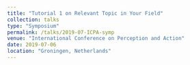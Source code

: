 ```yaml
---
title: "Tutorial 1 on Relevant Topic in Your Field"
collection: talks
type: "Symposium"
permalink: /talks/2019-07-ICPA-symp
venue: "International Conference on Perception and Action"
date: 2019-07-06
location: "Groningen, Netherlands"
---
```

